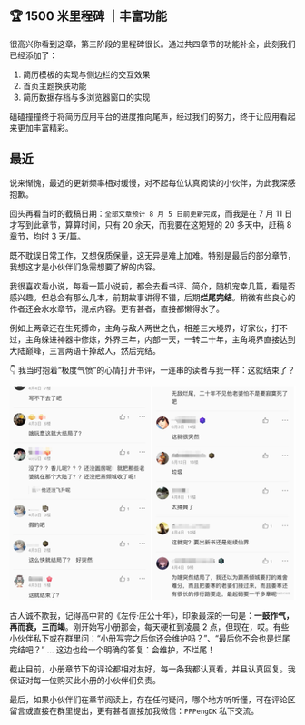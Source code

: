 ## 🏆 1500 米里程碑 ｜丰富功能

很高兴你看到这章，第三阶段的里程碑很长。通过共四章节的功能补全，此刻我们已经添加了：

1. 简历模板的实现与侧边栏的交互效果
2. 首页主题换肤功能
3. 简历数据存档与多浏览器窗口的实现

磕磕撞撞终于将简历应用平台的进度推向尾声，经过我们的努力，终于让应用看起来更加丰富精彩。

## 最近

说来惭愧，最近的更新频率相对缓慢，对不起每位认真阅读的小伙伴，为此我深感抱歉。

回头再看当时的截稿日期：`全部文章预计 8 月 5 日前更新完成`，而我是在 7 月 11 日才写到此章节，算算时间，只有 20 余天，而我要在这短短的 20 多天中，赶稿 8 章节，均时 3 天/篇。

既不耽误日常工作，又想保质保量，这无异是难上加难。特别是最后的部分章节，我想这才是小伙伴们急需想要了解的内容。

我很喜欢看小说，每看一篇小说前，都会去看书评、简介，随机宠幸几篇，看是否感兴趣。但总会有那么几本，前期故事讲得不错，后期**烂尾完结**。稍微有些良心的作者还会水水章节，混点内容。更有甚者，直接都懒得水了。

例如上两章还在生死搏命，主角与敌人两世之仇，相差三大境界，好家伙，打不过，主角躲进神器中修炼，外界三年，内部一天，一转二十年，主角境界直接达到大陆巅峰，三言两语干掉敌人，然后完结。

👇 我当时抱着“极度气愤”的心情打开书评，一连串的读者与我一样：这就结束了？

![976a33ec-39b1-4e53-a12a-cca99ea18f05.jpg](./images/c0a82f8a43ec4822a3c1dc07bbe69779~tplv-k3u1fbpfcp-watermark.image.png)

古人诚不欺我，记得高中背的《左传·庄公十年》，印象最深的一句是：**一鼓作气，再而衰，三而竭**。刚开始写小册那会，每天硬杠到凌晨 2 点，但现在，哎。有些小伙伴私下或在群里问：“小册写完之后你还会维护吗？”、“最后你不会也是烂尾完结吧？” ... 这边也给一个明确的答复：会维护，不烂尾！

截止目前，小册章节下的评论都相对友好，每一条我都认真看，并且认真回复。我保证对每一位购买此小册的小伙伴们负责。

最后，如果小伙伴们在章节阅读上，存在任何疑问，哪个地方听听懂，可在评论区留言或直接在群里提出，更有甚者直接加我微信：`PPPengDK` 私下交流。
